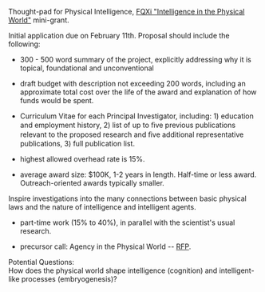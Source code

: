 Thought-pad for Physical Intelligence, [FQXi "Intelligence in the Physical World"](https://fqxi.org/grants/large/initial) mini-grant.  

Initial application due on February 11th. Proposal should include the following:  

* 300 - 500 word summary of the project, explicitly addressing why it is topical, foundational and unconventional 

* draft budget with description not exceeding 200 words, including an approximate total cost over the life of the award and explanation of how funds would be spent.  

* Curriculum Vitae for each Principal Investigator, including: 1) education and employment history, 2) list of up to ﬁve previous publications relevant to the proposed research and ﬁve additional representative publications, 3) full publication list.  

* highest allowed overhead rate is 15%.  

* average award size: $100K, 1-2 years in length. Half-time or less award. Outreach-oriented awards typically smaller.  

Inspire investigations into the many connections between basic physical laws and the nature of intelligence and intelligent agents.   

* part-time work (15% to 40%), in parallel with the scientist's usual research.  

* precursor call: Agency in the Physical World -- [RFP](https://fqxi.org/grants/large/awardees/list/2018).  

Potential Questions:  
How does the physical world shape intelligence (cognition) and intelligent-like processes (embryogenesis)?  


